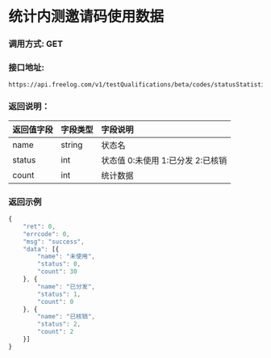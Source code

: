 # 统计内测邀请码使用数据

### 调用方式: GET

### 接口地址:

```
https://api.freelog.com/v1/testQualifications/beta/codes/statusStatistics
```


### 返回说明：

| 返回值字段 | 字段类型 | 字段说明 |
| :--- | :--- | :--- |
| name | string | 状态名 |
| status | int | 状态值 0:未使用 1:已分发 2:已核销 |
| count | int | 统计数据 |

### 返回示例

```js
{
	"ret": 0,
	"errcode": 0,
	"msg": "success",
	"data": [{
		"name": "未使用",
		"status": 0,
		"count": 30
	}, {
		"name": "已分发",
		"status": 1,
		"count": 0
	}, {
		"name": "已核销",
		"status": 2,
		"count": 2
	}]
}
```

